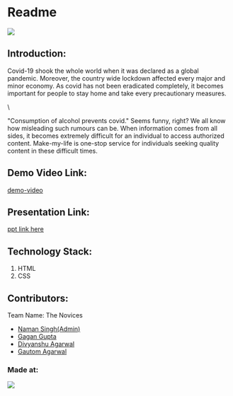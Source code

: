 Readme
======

[![](http://bit.ly/BuiltAtHack36)](https://hack36.com)

Introduction:
-------------

Covid-19 shook the whole world when it was declared as a global
pandemic. Moreover, the country wide lockdown affected every major and
minor economy. As covid has not been eradicated completely, it becomes
important for people to stay home and take every precautionary measures.

\

"Consumption of alcohol prevents covid." Seems funny, right? We all know
how misleading such rumours can be. When information comes from all
sides, it becomes extremely difficult for an individual to access
authorized content. Make-my-life is one-stop service for individuals
seeking quality content in these difficult times.

Demo Video Link:
----------------

[demo-video](https://drive.google.com/file/d/18mlZ-ipeBQsMTCaxr4sZukt1MFW-njIT/view?usp=sharing)

Presentation Link:
------------------

[ppt link
here](https://drive.google.com/file/d/1V4FOt87SevLQ2pOAXzaTIHUv8d0Z_IJl/view?usp=sharing)

Technology Stack:
-----------------

1.  HTML
2.  CSS

Contributors:
-------------

Team Name: The Novices

-   [Naman Singh(Admin)](https://github.com/namansingh10)
-   [Gagan Gupta](https://github.com/Gagan1729-droid)
-   [Divyanshu Agarwal](https://github.com/divyanshu0210)
-   [Gautom Agarwal](https://github.com/gautom5987)

### Made at:

[![](http://bit.ly/BuiltAtHack36)](https://hack36.com)
